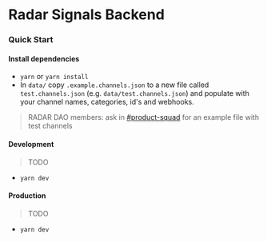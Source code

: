 # Radar Signals Backend

### Quick Start

#### Install dependencies
* `yarn` or `yarn install`
* In `data/` copy `.example.channels.json` to a new file called `test.channels.json` (e.g. `data/test.channels.json`) and populate with your channel names, categories, id's and webhooks.

> RADAR DAO members: ask in [#product-squad](https://discord.com/channels/913873017287884830/961996856198590544) for an example file with test channels

#### Development
> TODO

* `yarn dev`


#### Production
> TODO

* `yarn dev`
